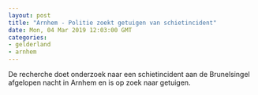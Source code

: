 ```yaml
---
layout: post
title: "Arnhem - Politie zoekt getuigen van schietincident"
date: Mon, 04 Mar 2019 12:03:00 GMT
categories: 
- gelderland 
- arnhem 
---
```


De recherche doet onderzoek naar een schietincident aan de Brunelsingel afgelopen nacht in Arnhem en is op zoek naar getuigen.
